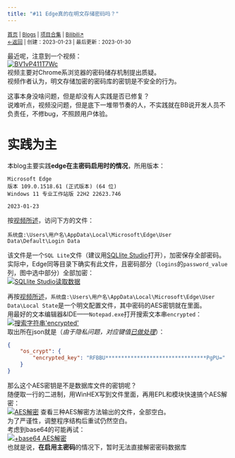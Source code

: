 ```yaml
---
title: "#11 Edge真的在明文存储密码吗？"
---
```


<small><a href="/">首页</a> | <a href="/blogs">Blogs</a> | <a href="/Project">项目合集</a> | <a href="https://space.bilibili.com/1987247870">Bilibili↗</a><br><a href="../../">←返回</a> |
 创建：2023-01-23 | 最后更新：2023-01-30</small><br>

最近呢，注意到一个视频：<br>
[![](https://i0.hdslb.com/bfs/archive/b9f4db404737c6fc93dd01665cf0021db443ce36.jpg "BV1vP411T7Wc")](https://b23.tv/BV1vP411T7Wc)<br>
视频主要对Chrome系浏览器的密码储存机制提出质疑。<br>
视频作者认为，明文存储加密的密码库的密钥是不安全的行为。<br>

这事本身没啥问题，但是却没有人实践是否已修复？<br>
说难听点，视频没问题，但是底下一堆带节奏的人，不实践就在BB说开发人员不负责任，不修bug，不照顾用户体验。
# 实践为主
本blog主要实践**edge在主密码启用时的情况**，所用版本：<br>
```
Microsoft Edge
版本 109.0.1518.61 (正式版本) (64 位)
Windows 11 专业工作站版 22H2 22623.746

2023-01-23
```

按[视频所述](https://www.bilibili.com/video/BV1vP411T7Wc?t=143.5)，访问下方的文件：
```
系统盘:\Users\用户名\AppData\Local\Microsoft\Edge\User Data\Default\Login Data
```
该文件是一个`SQL Lite`文件（建议用[SQLlite Studio](https://github.com/pawelsalawa/sqlitestudio/releases/)打开），加密保存全部密码。<br>
实际中，Edge同等目录下确实有此文件，且密码部分（`logins`的`password_value`列，图中选中部分）全部加密：<br>
[![](https://s1.ax1x.com/2023/01/23/pSYm9p9.md.png "SQLlite Studio读取数据")](https://s1.ax1x.com/2023/01/23/pSYm9p9.png)

再按[视频所述](https://www.bilibili.com/video/BV1vP411T7Wc?t=166.6)，`系统盘:\Users\用户名\AppData\Local\Microsoft\Edge\User Data\Local State`是一个明文配置文件，其中密码的AES密钥就在里面。<br>
用最好的文本编辑器&IDE——`Notepad.exe`打开搜索文本串`encrypted`：<br>
[![](https://s1.ax1x.com/2023/01/23/pSYmzHf.md.png "搜索字符串'encrypted'")](https://s1.ax1x.com/2023/01/23/pSYmzHf.png)<br>
取出所在json就是（*由于隐私问题，对应键值*[*已做处理*](https://kdxhub.github.io/api/alert.htm?text="encrypted_key"的对应键值被屏蔽)）：
```json
{
    "os_crypt": {
        "encrypted_key": "RFBBU********************************PgPU="
    }
}
```
那么这个AES密钥是不是数据库文件的密钥呢？<br>
随便取一行的二进制，用WinHEX写到文件里面，再用EPL和模块快速搞个AES解密：<br>
[![](https://s1.ax1x.com/2023/01/23/pSYuHld.md.png "AES解密")](https://s1.ax1x.com/2023/01/23/pSYuHld.png)
查看三种AES解密方法输出的文件，全部空白。<br>
为了严谨性，调整程序结构后重试仍然空白。<br>
考虑到base64的可能再试：<br>
[![](https://s1.ax1x.com/2023/01/23/pSYKTEV.md.png "+base64 AES解密")](https://s1.ax1x.com/2023/01/23/pSYKTEV.png)<br>
也就是说，**在启用主密码**的情况下，暂时无法直接解密密码数据库